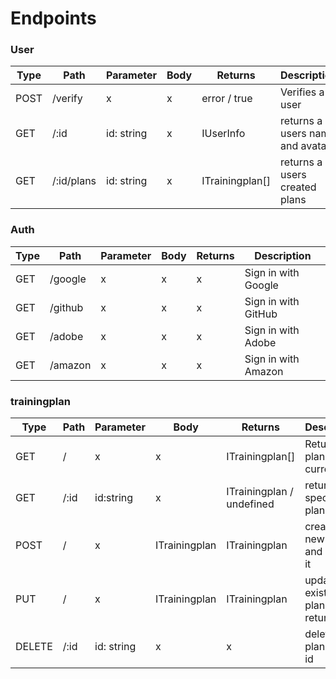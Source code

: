 # Endpoints

### User

| Type | Path       | Parameter  | Body | Returns         | Description                     |
| ---- | ---------- | ---------- | ---- | --------------- | ------------------------------- |
| POST | /verify    | x          | x    | error / true    | Verifies a user                 |
| GET  | /:id       | id: string | x    | IUserInfo       | returns a users name and avatar |
| GET  | /:id/plans | id: string | x    | ITrainingplan[] | returns a users created plans   |

### Auth

| Type | Path    | Parameter | Body | Returns | Description         |
| ---- | ------- | --------- | ---- | ------- | ------------------- |
| GET  | /google | x         | x    | x       | Sign in with Google |
| GET  | /github | x         | x    | x       | Sign in with GitHub |
| GET  | /adobe  | x         | x    | x       | Sign in with Adobe  |
| GET  | /amazon | x         | x    | x       | Sign in with Amazon |

### trainingplan

| Type   | Path | Parameter  | Body          | Returns                   | Description                             |
| ------ | ---- | ---------- | ------------- | ------------------------- | --------------------------------------- |
| GET    | /    | x          | x             | ITrainingplan[]           | Returns all plans (limit curretly 50)   |
| GET    | /:id | id:string  | x             | ITrainingplan / undefined | returns a specific plan                 |
| POST   | /    | x          | ITrainingplan | ITrainingplan             | creates a new plan and returns it       |
| PUT    | /    | x          | ITrainingplan | ITrainingplan             | updates an existing plan and returns it |
| DELETE | /:id | id: string | x             | x                         | deletes a plan by its id                |
